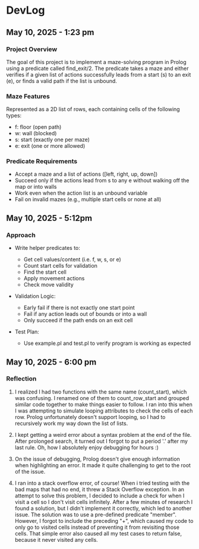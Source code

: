 # DevLog
## May 10, 2025 - 1:23 pm
### Project Overview
The goal of this project is to implement a maze-solving program in Prolog using a predicate called find_exit/2. The predicate takes a maze and either verifies if a given list of actions successfully leads from a start (s) to an exit (e), or finds a valid path if the list is unbound.

### Maze Features
Represented as a 2D list of rows, each containing cells of the following types:
* f: floor (open path)
* w: wall (blocked)
* s: start (exactly one per maze)
* e: exit (one or more allowed)

### Predicate Requirements
* Accept a maze and a list of actions ([left, right, up, down])
* Succeed only if the actions lead from s to any e without walking off the map or into walls
* Work even when the action list is an unbound variable
* Fail on invalid mazes (e.g., multiple start cells or none at all)


## May 10, 2025 - 5:12pm
### Approach
* Write helper predicates to:
  * Get cell values/content (i.e. f, w, s, or e)
  * Count start cells for validation
  * Find the start cell 
  * Apply movement actions
  * Check move validity
 
* Validation Logic:
  * Early fail if there is not exactly one start point
  * Fail if any action leads out of bounds or into a wall
  * Only succeed if the path ends on an exit cell
 
* Test Plan:
  * Use example.pl and test.pl to verify program is working as expected

 
## May 10, 2025 - 6:00 pm 
### Reflection
1. I realized I had two functions with the same name (count_start), which was confusing. I renamed one of them to count_row_start and grouped similar code together to make things easier to follow. I ran into this when I was attempting to simulate looping attributes to check the cells of each row. Prolog unfortunately doesn't support looping, so I had to recursively work my way down the list of lists.

2. I kept getting a weird error about a syntax problem at the end of the file. After prolonged search, it turned out I forgot to put a period '.' after my last rule. Oh, how I absolutely enjoy debugging for hours :)

3.  On the issue of debugging, Prolog doesn't give enough information when highlighting an error. It made it quite challenging to get to the root of the issue.

4.  I ran into a stack overflow error, of course! When i tried testing with the bad maps that had no end, it threw a Stack Overflow exception. In an attempt to solve this problem, I decided to include a check for when I visit a cell so I don't visit cells infinitely. After a few minutes of research I found a solution, but I didn't implement it correctly, which led to another issue. The solution was to use a pre-defined predicate "member". However, I forgot to include the preceding "\+", which caused my code to only go to visited cells instead of preventing it from revisiting those cells. That simple error also caused all my test cases to return false, because it never visited any cells.

